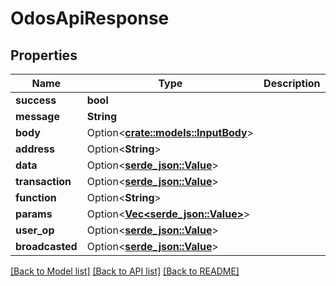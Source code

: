 # OdosApiResponse

## Properties

Name | Type | Description | Notes
------------ | ------------- | ------------- | -------------
**success** | **bool** |  | 
**message** | **String** |  | 
**body** | Option<[**crate::models::InputBody**](InputBody.md)> |  | [optional]
**address** | Option<**String**> |  | [optional]
**data** | Option<[**serde_json::Value**](.md)> |  | [optional]
**transaction** | Option<[**serde_json::Value**](.md)> |  | [optional]
**function** | Option<**String**> |  | [optional]
**params** | Option<[**Vec<serde_json::Value>**](serde_json::Value.md)> |  | [optional]
**user_op** | Option<[**serde_json::Value**](.md)> |  | [optional]
**broadcasted** | Option<[**serde_json::Value**](.md)> |  | [optional]

[[Back to Model list]](../README.md#documentation-for-models) [[Back to API list]](../README.md#documentation-for-api-endpoints) [[Back to README]](../README.md)


